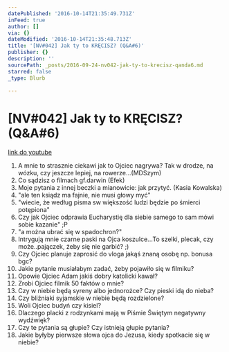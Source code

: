 ```yaml
---
datePublished: '2016-10-14T21:35:49.731Z'
inFeed: true
author: []
via: {}
dateModified: '2016-10-14T21:35:48.713Z'
title: '[NV#042] Jak ty to KRĘCISZ? (Q&A#6)'
publisher: {}
description: ''
sourcePath: _posts/2016-09-24-nv042-jak-ty-to-krecisz-qanda6.md
starred: false
_type: Blurb

---
```

# \[NV\#042\] Jak ty to KRĘCISZ? (Q&A\#6)
[link do youtube][0]

1. A mnie to strasznie ciekawi jak to Ojciec nagrywa? Tak w drodze, na wózku, czy jeszcze lepiej, na rowerze...(MDSzym)
2. Co sądzisz o filmach gf.darwin (Efek)
3. Moje pytania z innej beczki a mianowicie: jak przytyć. (Kasia Kowalska)
4. "ale ten ksiądz ma fajnie, nie musi głowy myć"
5. "wiecie, że według pisma sw większość ludzi będzie po śmierci potępiona"
6. Czy jak Ojciec odprawia Eucharystię dla siebie samego to sam mówi sobie kazanie" ;P
7. "a można ubrać się w spadochron?"
8. Intrygują mnie czarne paski na Ojca koszulce...To szelki, plecak, czy może..pajączek, żeby się nie garbić? ;)
9. Czy Ojciec planuje zaprosić do vloga jakąś znaną osobę np. bonusa bgc?
10. Jakie pytanie musiałabym zadać, żeby pojawiło się w filmiku?
11. Opowie Ojciec Adam jakiś dobry katolicki kawał?
12. Zrobi Ojciec filmik 50 faktów o mnie?
13. Czy w niebie będą syreny albo jednorożce? Czy pieski idą do nieba?
14. Czy bliźniaki syjamskie w niebie będą rozdzielone?
15. Woli Ojciec budyń czy kisiel?
16. Dlaczego placki z rodzynkami mają w Piśmie Świętym negatywny wydźwięk?
17. Czy te pytania są głupie? Czy istnieją głupie pytania?
18. Jakie byłyby pierwsze słowa ojca do Jezusa, kiedy spotkacie się w niebie?

[0]: https://www.youtube.com/watch?v=35c4DHyDMco